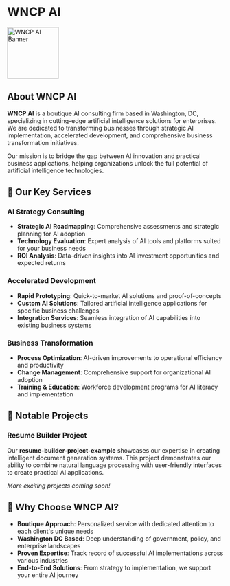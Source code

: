 # WNCP AI
<img src="https://www.wncp.ai/images/wncp-logo-dark.png" alt="WNCP AI Banner" width="120px">

## About WNCP AI
**WNCP AI** is a boutique AI consulting firm based in Washington, DC, specializing in cutting-edge artificial intelligence solutions for enterprises. We are dedicated to transforming businesses through strategic AI implementation, accelerated development, and comprehensive business transformation initiatives.

Our mission is to bridge the gap between AI innovation and practical business applications, helping organizations unlock the full potential of artificial intelligence technologies.

## 🚀 Our Key Services

### AI Strategy Consulting
- **Strategic AI Roadmapping**: Comprehensive assessments and strategic planning for AI adoption
- **Technology Evaluation**: Expert analysis of AI tools and platforms suited for your business needs
- **ROI Analysis**: Data-driven insights into AI investment opportunities and expected returns

### Accelerated Development
- **Rapid Prototyping**: Quick-to-market AI solutions and proof-of-concepts
- **Custom AI Solutions**: Tailored artificial intelligence applications for specific business challenges
- **Integration Services**: Seamless integration of AI capabilities into existing business systems

### Business Transformation
- **Process Optimization**: AI-driven improvements to operational efficiency and productivity
- **Change Management**: Comprehensive support for organizational AI adoption
- **Training & Education**: Workforce development programs for AI literacy and implementation

## 💼 Notable Projects

### Resume Builder Project
Our **resume-builder-project-example** showcases our expertise in creating intelligent document generation systems. This project demonstrates our ability to combine natural language processing with user-friendly interfaces to create practical AI applications.

*More exciting projects coming soon!*

## 🌟 Why Choose WNCP AI?

- **Boutique Approach**: Personalized service with dedicated attention to each client's unique needs
- **Washington DC Based**: Deep understanding of government, policy, and enterprise landscapes
- **Proven Expertise**: Track record of successful AI implementations across various industries
- **End-to-End Solutions**: From strategy to implementation, we support your entire AI journey
